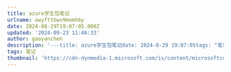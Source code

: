 ```yaml
---
title: azure学生包笔记
urlname: owyfttbwv9momh6y
date: 2024-08-29T19:07:05.000Z
updated: '2024-09-23 11:46:33'
author: gaoyanchen
description: '---title: azure学生包笔记date: 2024-8-29 19:07:05tags: "笔记"thumbnail: "https://cdn-dynmedia-1.microsoft.com/is/content/microsoftcorp/acom_social_icon_az...'
tags: 笔记
thumbnail: 'https://cdn-dynmedia-1.microsoft.com/is/content/microsoftcorp/acom_social_icon_azure'
---
```


